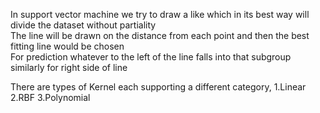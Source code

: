 In support vector machine we try to draw a like which in its best way will divide the dataset without partiality<br/>
The line will be drawn on the distance from each point and then the best fitting line would be chosen <br/>
For prediction whatever to the left of the line falls into that subgroup similarly for right side of line <br/>

There are types of Kernel each supporting a different category,
1.Linear
2.RBF
3.Polynomial